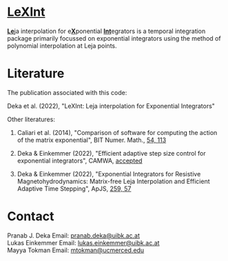 #  [LeXInt](#)

[**Le**](#)ja interpolation for e[**X**](#)ponential [**Int**](#)egrators is a temporal integration package primarily focussed on exponential integrators using the method of polynomial interpolation at Leja points.






# Literature
The publication associated with this code:

Deka et al. (2022), "LeXInt: Leja interpolation for Exponential Integrators"

Other literatures:
1. Caliari et al. (2014), "Comparison of software for computing the action of the matrix exponential", BIT Numer. Math., [54, 113](https://doi.org/10.1007/s10543-013-0446-0)

2. Deka \& Einkemmer (2022), "Efficient adaptive step size control for exponential integrators", CAMWA, [accepted](https://doi.org/10.48550/arXiv.2102.02524)

3. Deka \& Einkemmer (2022), "Exponential Integrators for Resistive Magnetohydrodynamics: Matrix-free Leja Interpolation and Efficient Adaptive Time Stepping", ApJS, [259, 57](https://doi.org/10.3847/1538-4365/ac5177)

# Contact
Pranab J. Deka  Email: <pranab.deka@uibk.ac.at> <br />
Lukas Einkemmer Email: <lukas.einkemmer@uibk.ac.at> <br />
Mayya Tokman    Email: <mtokman@ucmerced.edu>
